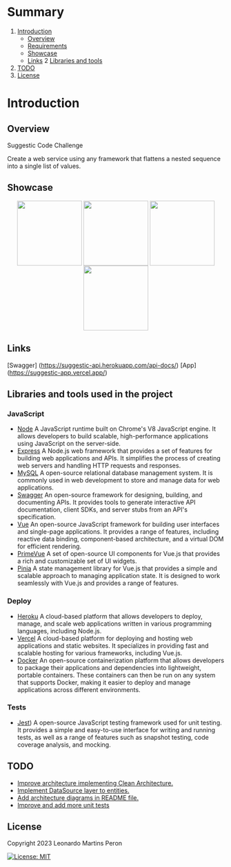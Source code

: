 
# Summary
1. [Introduction](#introduction)
   * [Overview](#overview)
   * [Requirements](#requirements)
   * [Showcase](#showcase)
   * [Links](#links)
2  [Libraries and tools](#tools)
3. [TODO](#todo)  
4. [License](#license)


<a name="introduction" />

# Introduction

<a name="overview" />

## Overview

Suggestic Code Challenge

Create a web service using any framework that flattens a nested sequence into a single list of values.
    

<a name="showcase" />

## Showcase

<p align="center">

  <img src="showcase/showcase_1.png" align="center" width=150>
  <img src="showcase/showcase_2.png" align="center" width=150>
  <img src="showcase/showcase_3.png" align="center" width=150>
  <img src="showcase/showcase_4.png" align="center" width=150>

</p>

<a name="links" />

## Links

[Swagger] (https://suggestic-api.herokuapp.com/api-docs/)
[App] (https://suggestic-app.vercel.app/)

## Libraries and tools used in the project

<a name="tools" />

### JavaScript

* [Node](https://nodejs.org/en)
A JavaScript runtime built on Chrome's V8 JavaScript engine. It allows developers to build scalable, high-performance applications using JavaScript on the server-side.
* [Express](https://expressjs.com/)
A Node.js web framework that provides a set of features for building web applications and APIs. It simplifies the process of creating web servers and handling HTTP requests and responses.
* [MySQL](https://developer.chrome.com/multidevice/android/customtabs)
A open-source relational database management system. It is commonly used in web development to store and manage data for web applications.
* [Swagger](https://developer.chrome.com/multidevice/android/customtabs)
An open-source framework for designing, building, and documenting APIs. It provides tools to generate interactive API documentation, client SDKs, and server stubs from an API's specification.
* [Vue](https://vuejs.org/)
An open-source JavaScript framework for building user interfaces and single-page applications. It provides a range of features, including reactive data binding, component-based architecture, and a virtual DOM for efficient rendering.
* [PrimeVue](https://primevue.org/)
A set of open-source UI components for Vue.js that provides a rich and customizable set of UI widgets.
* [Pinia](https://pinia.vuejs.org/)
A state management library for Vue.js that provides a simple and scalable approach to managing application state. It is designed to work seamlessly with Vue.js and provides a range of features.

### Deploy

* [Heroku](https://www.heroku.com/)
A cloud-based platform that allows developers to deploy, manage, and scale web applications written in various programming languages, including Node.js.
* [Vercel](https://vercel.com/)
A cloud-based platform for deploying and hosting web applications and static websites. It specializes in providing fast and scalable hosting for various frameworks, including Vue.js.
* [Docker](https://www.docker.com/)
An open-source containerization platform that allows developers to package their applications and dependencies into lightweight, portable containers. These containers can then be run on any system that supports Docker, making it easier to deploy and manage applications across different environments.
### Tests
* [Jest](https://jestjs.io/))
A open-source JavaScript testing framework used for unit testing. It provides a simple and easy-to-use interface for writing and running tests, as well as a range of features such as snapshot testing, code coverage analysis, and mocking.

## TODO

* [Improve architecture implementing Clean Architecture.](#)
* [Implement DataSource layer to entities.](#)
* [Add architecture diagrams in README file.](#)
* [Improve and add more unit tests](#)


<a name="license" />

## License
Copyright 2023 Leonardo Martins Peron

[![License: MIT](https://img.shields.io/badge/License-MIT-yellow.svg)](https://opensource.org/licenses/MIT)
